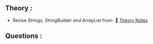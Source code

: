 ## Theory :
- Revise *Strings, StringBuilder and ArrayList* from- :link: [Theory Notes](String-StringBuilder-ArrayList-theory.pdf)

## Questions :
